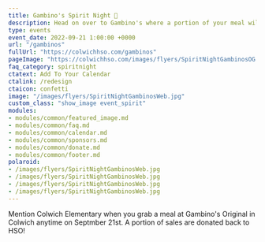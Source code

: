 ```yaml
---
title: Gambino's Spirit Night 🎉
description: Head on over to Gambino's where a portion of your meal will go back to Colwich HSO.
type: events
event_date: 2022-09-21 1:00:00 +0000
url: "/gambinos"
fullUrl: "https://colwichhso.com/gambinos"
pageImage: "https://colwichhso.com/images/flyers/SpiritNightGambinosOG.jpg"
faq_category: spiritnight
ctatext: Add To Your Calendar
ctalink: /redesign
ctaicon: confetti
image: "/images/flyers/SpiritNightGambinosWeb.jpg"
custom_class: "show_image event_spirit"
modules:
- modules/common/featured_image.md
- modules/common/faq.md
- modules/common/calendar.md
- modules/common/sponsors.md
- modules/common/donate.md
- modules/common/footer.md
polaroid: 
- /images/flyers/SpiritNightGambinosWeb.jpg
- /images/flyers/SpiritNightGambinosWeb.jpg
- /images/flyers/SpiritNightGambinosWeb.jpg
- /images/flyers/SpiritNightGambinosWeb.jpg
---
```

Mention Colwich Elementary when you grab a meal at Gambino's Original in Colwich anytime on Septmber 21st. A portion of sales are donated back to HSO!